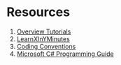 # Resources

1. [Overview Tutorials]
1. [LearnXInYMinutes]
1. [Coding Conventions]
1. [Microsoft C# Programming Guide]

[Overview Tutorials]:
  https://docs.microsoft.com/en-us/dotnet/csharp/tutorials/

[LearnXInYMinutes]:
  https://learnxinyminutes.com/docs/csharp/

[Coding Conventions]:
  https://docs.microsoft.com/en-us/dotnet/csharp/programming-guide/inside-a-program/coding-conventions

[Microsoft C# Programming Guide]:
  https://docs.microsoft.com/en-us/dotnet/csharp/programming-guide/
